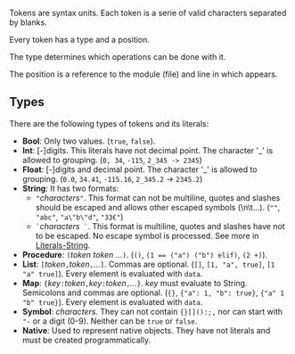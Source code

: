 
Tokens are syntax units. Each token is a serie of valid characters separated
by blanks.

Every token has a type and a position.

The type determines which operations can be done with it.

The position is a reference to the module (file) and line in which appears.

## Types

There are the following types of tokens and its literals:

  - **Bool**: Only two values. (`true`, `false`).
  - **Int**: [-]digits. This literals have not decimal point. The character '_'
             is allowed to grouping. (`0, 34`, `-115`, `2_345 -> 2345`)
  - **Float**: [-]digits and decimal point. The character '_' is allowed to
               grouping. (`0.0`, `34.41`, `-115.16`, `2_345.2` -> `2345.2`)
  - **String**: It has two formats:
    - `"`_characters_`"`. This format can not be multiline, quotes and slashes
      should be escaped and allows other escaped symbols (\n\t...).
      (`""`, `"abc"`, `"a\"b\"d"`, `"33€"`)
    - `` ` ``_characters_``  ` ``. This format is multiline, quotes and slashes
      have not to be escaped. No escape symbol is processed. See more in
      [Literals-String](../literals/#string).
  - **Procedure**: `(`_token_ _token_ _..._`)`.
                   (`()`, `(1 == ("a") ("b") elif)`, `(2 +)`).
  - **List**: `[`_token_`,`_token_`,`_..._`]`. Commas are optional.
              (`[]`, `[1, "a", true]`, `[1 "a" true]`). Every element is
              evaluated with `data`.
  - **Map**: `{`_key_`:`_token_`,`_key_`:`_token_`,`_..._`}`. _key_ must
              evaluate to String. Semicolons and commas are optional.
              (`{}`, `{"a": 1, "b": true}`, `{"a" 1 "b" true}`). Every element
              is evaluated with `data`.
  - **Symbol**: _characters_. They can not contain `{}[]():;,` nor can start
                with `"-` or a digit (0-9). Neither can be `true` or `false`.
  - **Native**: Used to represent native objects. They have not literals and
                must be created programmatically.

